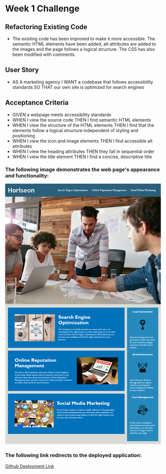 # Week 1 Challenge

## Refactoring Existing Code

- The existing code has been improved to make it more accessible. The semantic HTML elements have been added, alt attributes are added to the images and the page follows a logical structure. The CSS has also been modified with comments.

## User Story

- AS A marketing agency
  I WANT a codebase that follows accessibility standards
  SO THAT our own site is optimized for search engines

## Acceptance Criteria

- GIVEN a webpage meets accessibility standards
- WHEN I view the source code
  THEN I find semantic HTML elements
- WHEN I view the structure of the HTML elements
  THEN I find that the elements follow a logical structure independent of styling and positioning
- WHEN I view the icon and image elements
  THEN I find accessible alt attributes
- WHEN I view the heading attributes
  THEN they fall in sequential order
- WHEN I view the title element
  THEN I find a concise, descriptive title

### The following image demonstrates the web page's appearance and functionality:

![The Horiseon webpage includes a navigation bar, a header image, and cards with text and images at the bottom of the page.](./assets/images/01-html-css-git-homework-demo.png)

### The following link redirects to the deployed application:

[Github Deployment Link](https://sadimamaharjan.github.io/assignment1/)
